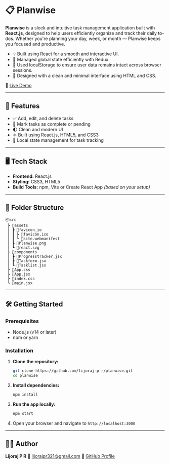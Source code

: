 
# 📋 Planwise

**Planwise** is a sleek and intuitive task management application built with **React.js**, designed to help users efficiently organize and track their daily to-dos. Whether you're planning your day, week, or month — Planwise keeps you focused and productive.

* 💡 Built using React for a smooth and interactive UI.
* 🧠 Managed global state efficiently with Redux.
* 💾 Used localStorage to ensure user data remains intact across browser sessions.
* 🎨 Designed with a clean and minimal interface using HTML and CSS.
  
🔗 [Live Demo](https://lijoraj-p-r.github.io/Planwise/)

---

## 🚀 Features

* ✅ Add, edit, and delete tasks
* 📌 Mark tasks as complete or pending
* 🌓 Clean and modern UI
* ⚛️ Built using React.js, HTML5, and CSS3
* 💾 Local state management for task tracking
---

## 🖥️ Tech Stack

* **Frontend:** React.js
* **Styling:** CSS3, HTML5
* **Build Tools:** npm, Vite or Create React App *(based on your setup)*

---

## 📂 Folder Structure

```
📦src
 ┣ 📂assets
 ┃ ┣ 📂favicon_io
 ┃ ┃ ┣ 📜favicon.ico
 ┃ ┃ ┗ 📜site.webmanifest
 ┃ ┣ 📜Planwise.png
 ┃ ┗ 📜react.svg
 ┣ 📂components
 ┃ ┣ 📜Progresstracker.jsx
 ┃ ┣ 📜Taskform.jsx
 ┃ ┗ 📜Tasklist.jsx
 ┣ 📜App.css
 ┣ 📜App.jsx
 ┣ 📜index.css
 ┗ 📜main.jsx
```

---

## 🛠️ Getting Started

### Prerequisites

* Node.js (v14 or later)
* npm or yarn

### Installation

1. **Clone the repository:**

   ```bash
   git clone https://github.com/lijoraj-p-r/planwise.git
   cd planwise
   ```

2. **Install dependencies:**

   ```bash
   npm install
   ```

3. **Run the app locally:**

   ```bash
   npm start
   ```

4. Open your browser and navigate to `http://localhost:3000`

---

## 🧑‍💻 Author

**Lijoraj P R**
📧 [lijorajpr321@gmail.com](mailto:lijorajpr321@gmail.com) 
🔗 [GitHub Profile](https://github.com/lijoraj-p-r)





